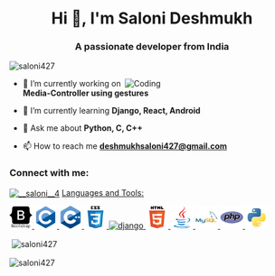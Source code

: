 <h1 align="center">Hi 👋, I'm Saloni Deshmukh</h1>
<h3 align="center">A passionate developer from India</h3>

<p align="left"> <img src="https://komarev.com/ghpvc/?username=saloni427&label=Profile%20views&color=0e75b6&style=flat" alt="saloni427" /> </p>

<img align="right" alt="Coding" width="300" src="https://media.istockphoto.com/vectors/working-at-home-vector-flat-style-illustration-online-career-space-vector-id1241710244?k=20&m=1241710244&s=612x612&w=0&h=RqGpgs6pK0cC7C-P70rgtf0iPFaQLTfa0X3eNJiYRCs=">

- 🔭 I’m currently working on **Media-Controller using gestures**

- 🌱 I’m currently learning **Django, React, Android**

- 💬 Ask me about **Python, C, C++**

- 📫 How to reach me **deshmukhsaloni427@gmail.com**

<h3 align="left">Connect with me:</h3>
<p align="left">
<a href="https://instagram.com/__saloni__4" target="blank"><img align="center" src="https://raw.githubusercontent.com/rahuldkjain/github-profile-readme-generator/master/src/images/icons/Social/instagram.svg" alt="__saloni__4" height="30" width="40" /></a>
<a href="https://www.linkedin.com/in/saloni-deshmukh-337053210/></a>
</p>

<h3 align="left">Languages and Tools:</h3>
<p align="left"> <a href="https://getbootstrap.com" target="_blank" rel="noreferrer"> <img src="https://raw.githubusercontent.com/devicons/devicon/master/icons/bootstrap/bootstrap-plain-wordmark.svg" alt="bootstrap" width="40" height="40"/> </a> <a href="https://www.cprogramming.com/" target="_blank" rel="noreferrer"> <img src="https://raw.githubusercontent.com/devicons/devicon/master/icons/c/c-original.svg" alt="c" width="40" height="40"/> </a> <a href="https://www.w3schools.com/cpp/" target="_blank" rel="noreferrer"> <img src="https://raw.githubusercontent.com/devicons/devicon/master/icons/cplusplus/cplusplus-original.svg" alt="cplusplus" width="40" height="40"/> </a> <a href="https://www.w3schools.com/css/" target="_blank" rel="noreferrer"> <img src="https://raw.githubusercontent.com/devicons/devicon/master/icons/css3/css3-original-wordmark.svg" alt="css3" width="40" height="40"/> </a> <a href="https://www.djangoproject.com/" target="_blank" rel="noreferrer"> <img src="https://cdn.worldvectorlogo.com/logos/django.svg" alt="django" width="40" height="40"/> </a> <a href="https://www.w3.org/html/" target="_blank" rel="noreferrer"> <img src="https://raw.githubusercontent.com/devicons/devicon/master/icons/html5/html5-original-wordmark.svg" alt="html5" width="40" height="40"/> </a> <a href="https://www.java.com" target="_blank" rel="noreferrer"> <img src="https://raw.githubusercontent.com/devicons/devicon/master/icons/java/java-original.svg" alt="java" width="40" height="40"/> </a> <a href="https://www.mysql.com/" target="_blank" rel="noreferrer"> <img src="https://raw.githubusercontent.com/devicons/devicon/master/icons/mysql/mysql-original-wordmark.svg" alt="mysql" width="40" height="40"/> </a> <a href="https://www.php.net" target="_blank" rel="noreferrer"> <img src="https://raw.githubusercontent.com/devicons/devicon/master/icons/php/php-original.svg" alt="php" width="40" height="40"/> </a> <a href="https://www.python.org" target="_blank" rel="noreferrer"> <img src="https://raw.githubusercontent.com/devicons/devicon/master/icons/python/python-original.svg" alt="python" width="40" height="40"/> </a> </p>



<p>&nbsp;<img align="center" src="https://github-readme-stats.vercel.app/api?username=saloni427&show_icons=true&locale=en" alt="saloni427" /></p>

<p><img align="center" src="https://github-readme-streak-stats.herokuapp.com/?user=saloni427&" alt="saloni427" /></p>
